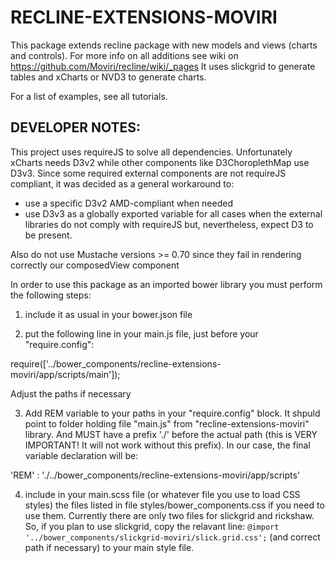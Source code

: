 # RECLINE-EXTENSIONS-MOVIRI

This package extends recline package with new models and views (charts and controls). For more info on all additions see wiki on https://github.com/Moviri/recline/wiki/_pages
It uses slickgrid to generate tables and xCharts or NVD3 to generate charts.

For a list of examples, see all tutorials.

## DEVELOPER NOTES:

This project uses requireJS to solve all dependencies. Unfortunately xCharts needs D3v2 while other components like D3ChoroplethMap use D3v3. Since some required external components are not requireJS compliant, it was decided as a general workaround to:
- use a specific D3v2 AMD-compliant when needed
- use D3v3 as a globally exported variable for all cases when the external libraries do not comply with requireJS but, nevertheless, expect D3 to be present.

Also do not use Mustache versions >= 0.70 since they fail in rendering correctly our composedView component

In order to use this package as an imported bower library you must perform the following steps:

1) include it as usual in your bower.json file

2) put the following line in your main.js file, just before your "require.config":

require(['../bower_components/recline-extensions-moviri/app/scripts/main']);

Adjust the paths if necessary

3) Add REM variable to your paths in your "require.config" block. It shpuld point to folder holding file "main.js" from "recline-extensions-moviri" library. And MUST have a prefix './' before the actual path (this is VERY IMPORTANT! It will not work without this prefix).
In our case, the final variable declaration will be:

'REM' : './../bower_components/recline-extensions-moviri/app/scripts'

4) include in your main.scss file (or whatever file you use to load CSS styles) the files listed in file styles/bower_components.css if you need to use them. Currently there are only two files for slickgrid and rickshaw. So, if you plan to use slickgrid, copy the relavant line:
`@import '../bower_components/slickgrid-moviri/slick.grid.css';`
(and correct path if necessary) to your main style file.